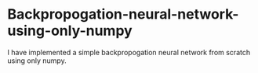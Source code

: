 # Backpropogation-neural-network-using-only-numpy
I have implemented a simple backpropogation neural network from scratch using only numpy.
